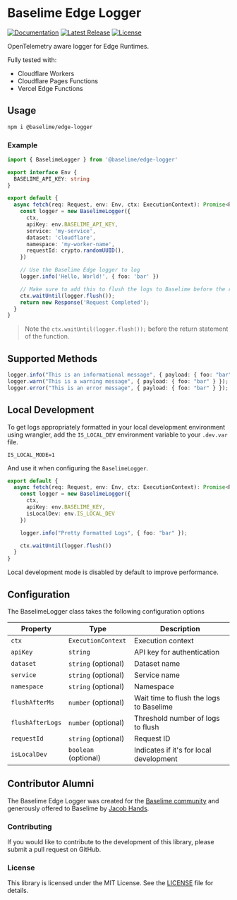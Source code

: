 # Baselime Edge Logger
[![Documentation][docs_badge]][docs]
[![Latest Release][release_badge]][release]
[![License][license_badge]][license]

OpenTelemetry aware logger for Edge Runtimes.

Fully tested with:
- Cloudflare Workers
- Cloudflare Pages Functions
- Vercel Edge Functions

## Usage

```bash
npm i @baselime/edge-logger
```

### Example

```typescript
import { BaselimeLogger } from '@baselime/edge-logger'

export interface Env {
  BASELIME_API_KEY: string
}

export default {
  async fetch(req: Request, env: Env, ctx: ExecutionContext): Promise<Response> {
    const logger = new BaselimeLogger({
      ctx,
      apiKey: env.BASELIME_API_KEY,
      service: 'my-service',
      dataset: 'cloudflare',
      namespace: 'my-worker-name',
      requestId: crypto.randomUUID(),
    })

    // Use the Baselime Edge logger to log
    logger.info('Hello, World!', { foo: 'bar' })

    // Make sure to add this to flush the logs to Baselime before the return statement
    ctx.waitUntil(logger.flush());
    return new Response('Request Completed');
  }
}
```

> Note the `ctx.waitUntil(logger.flush());` before the return statement of the function.

## Supported Methods

```typescript
logger.info("This is an informational message", { payload: { foo: "bar" } });
logger.warn("This is a warning message", { payload: { foo: "bar" } });
logger.error("This is an error message", { payload: { foo: "bar" } });
```

## Local Development

To get logs appropriately formatted in your local development environment using wrangler, add the `IS_LOCAL_DEV` environment variable to your `.dev.var` file.

```.env
IS_LOCAL_MODE=1
```

And use it when configuring the `BaselimeLogger`.

```typescript
export default {
  async fetch(req: Request, env: Env, ctx: ExecutionContext): Promise<Response> {
    const logger = new BaselimeLogger({
      ctx,
      apiKey: env.BASELIME_KEY,
      isLocalDev: env.IS_LOCAL_DEV
    })

    logger.info("Pretty Formatted Logs", { foo: "bar" });

    ctx.waitUntil(logger.flush())
  }
}
```

Local development mode is disabled by default to improve performance.

## Configuration

The BaselimeLogger class takes the following configuration options

| Property        | Type                |  Description                    |
|-----------------|---------------------|---------------------------------|
| `ctx`           | `ExecutionContext`  | Execution context              |
| `apiKey`        | `string`            |  API key for authentication      |
| `dataset`       | `string` (optional) |  Dataset name          |
| `service`       | `string` (optional) |  Service name          |
| `namespace`     | `string` (optional) |  Namespace             |
| `flushAfterMs`  | `number` (optional) |  Wait time to flush the logs to Baselime       |
| `flushAfterLogs`| `number` (optional) |  Threshold number of logs to flush   |
| `requestId`     | `string` (optional) |  Request ID   |
| `isLocalDev`    | `boolean` (optional)|  Indicates if it's for local development |

## Contributor Alumni

The Baselime Edge Logger was created for the [Baselime community](https://join.slack.com/t/baselimecommunity/shared_invite/zt-25rig7ul2-m06V0DdYWpFHu~qH3F7DhQ) and generously offered to Baselime by [Jacob Hands](https://github.com/jahands).

### Contributing

If you would like to contribute to the development of this library, please submit a pull request on GitHub.

### License

This library is licensed under the MIT License. See the [LICENSE](LICENSE) file for details.

<!-- Badges -->

[docs]: https://baselime.io/docs/
[docs_badge]: https://img.shields.io/badge/docs-reference-blue.svg?style=flat-square
[release]: https://github.com/baselime/edge-logger/releases/latest
[release_badge]: https://img.shields.io/github/release/baselime/edge-logger.svg?style=flat-square&ghcache=unused
[license]: https://opensource.org/licenses/MIT
[license_badge]: https://img.shields.io/github/license/baselime/edge-logger.svg?color=blue&style=flat-square&ghcache=unused
